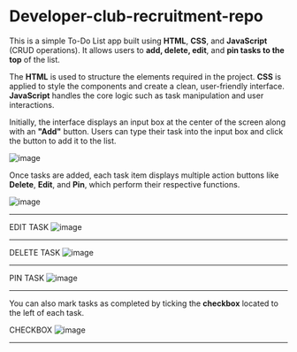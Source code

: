 # Developer-club-recruitment-repo

This is a simple To-Do List app built using **HTML**, **CSS**, and **JavaScript** (CRUD operations). It allows users to **add, delete, edit**, and **pin tasks to the top** of the list.

The **HTML** is used to structure the elements required in the project. **CSS** is applied to style the components and create a clean, user-friendly interface. **JavaScript** handles the core logic such as task manipulation and user interactions.

Initially, the interface displays an input box at the center of the screen along with an **"Add"** button. Users can type their task into the input box and click the button to add it to the list.

![image](https://github.com/user-attachments/assets/5fe2878a-eb6b-4023-b51b-6469b0123148)


Once tasks are added, each task item displays multiple action buttons like **Delete**, **Edit**, and **Pin**, which perform their respective functions.

![image](https://github.com/user-attachments/assets/6e3616a7-564f-406f-8f19-145847a9af1b)

---

EDIT TASK
![image](https://github.com/user-attachments/assets/95196b3a-a2bb-4587-83ba-471294356128)

---

DELETE TASK
![image](https://github.com/user-attachments/assets/a4e353ab-4d6f-47e1-81b7-f3581d589db2)

---

PIN TASK
![image](https://github.com/user-attachments/assets/edf99409-09fa-4f38-8b02-fc4735b94087)

---

You can also mark tasks as completed by ticking the **checkbox** located to the left of each task.


CHECKBOX
![image](https://github.com/user-attachments/assets/ae260008-813e-4ec1-a745-f984882efce0)

----



